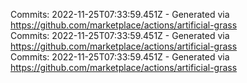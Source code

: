 Commits: 2022-11-25T07:33:59.451Z - Generated via https://github.com/marketplace/actions/artificial-grass
<br>
Commits: 2022-11-25T07:33:59.451Z - Generated via https://github.com/marketplace/actions/artificial-grass
<br>
Commits: 2022-11-25T07:33:59.451Z - Generated via https://github.com/marketplace/actions/artificial-grass
<br>
